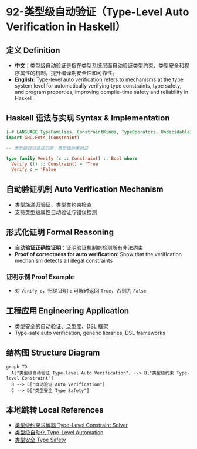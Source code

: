 # 92-类型级自动验证（Type-Level Auto Verification in Haskell）

## 定义 Definition

- **中文**：类型级自动验证是指在类型系统层面自动验证类型约束、类型安全和程序属性的机制，提升编译期安全性和可靠性。
- **English**: Type-level auto verification refers to mechanisms at the type system level for automatically verifying type constraints, type safety, and program properties, improving compile-time safety and reliability in Haskell.

## Haskell 语法与实现 Syntax & Implementation

```haskell
{-# LANGUAGE TypeFamilies, ConstraintKinds, TypeOperators, UndecidableInstances #-}
import GHC.Exts (Constraint)

-- 类型级自动验证示例：类型级约束验证

type family Verify (c :: Constraint) :: Bool where
  Verify (() :: Constraint) = 'True
  Verify c = 'False
```

## 自动验证机制 Auto Verification Mechanism

- 类型族递归验证、类型类约束检查
- 支持类型级属性自动验证与错误检测

## 形式化证明 Formal Reasoning

- **自动验证正确性证明**：证明验证机制能检测所有非法约束
- **Proof of correctness for auto verification**: Show that the verification mechanism detects all illegal constraints

### 证明示例 Proof Example

- 对 `Verify c`，归纳证明 `c` 可解时返回 `True`，否则为 `False`

## 工程应用 Engineering Application

- 类型安全的自动验证、泛型库、DSL 框架
- Type-safe auto verification, generic libraries, DSL frameworks

## 结构图 Structure Diagram

```mermaid
graph TD
  A["类型级自动验证 Type-level Auto Verification"] --> B["类型级约束 Type-level Constraint"]
  B --> C["自动验证 Auto Verification"]
  C --> D["类型安全 Type Safety"]
```

## 本地跳转 Local References

- [类型级约束求解器 Type-Level Constraint Solver](../28-Type-Level-Constraint-Solver/01-Type-Level-Constraint-Solver-in-Haskell.md)
- [类型级自动化 Type-Level Automation](../27-Type-Level-Automation/01-Type-Level-Automation-in-Haskell.md)
- [类型安全 Type Safety](../14-Type-Safety/01-Type-Safety-in-Haskell.md)
